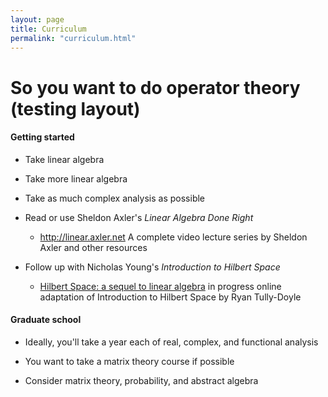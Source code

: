```yaml
---
layout: page
title: Curriculum
permalink: "curriculum.html"
---
```


# So you want to do operator theory (testing layout)

#### Getting started

- Take linear algebra

- Take more linear algebra

- Take as much complex analysis as possible

- Read or use Sheldon Axler's _Linear Algebra Done Right_

	- <http://linear.axler.net> A complete video lecture series by Sheldon Axler and other resources

- Follow up with Nicholas Young's _Introduction to Hilbert Space_

	- [Hilbert Space: a sequel to linear algebra][1] in progress online adaptation of Introduction to Hilbert Space by Ryan Tully-Doyle

#### Graduate school

- Ideally, you'll take a year each of real, complex, and functional analysis

- You want to take a matrix theory course if possible
 
- Consider matrix theory, probability, and abstract algebra

[1]:<http://math.newhaven.edu/rtullydo/hilbert/hilbert.html>